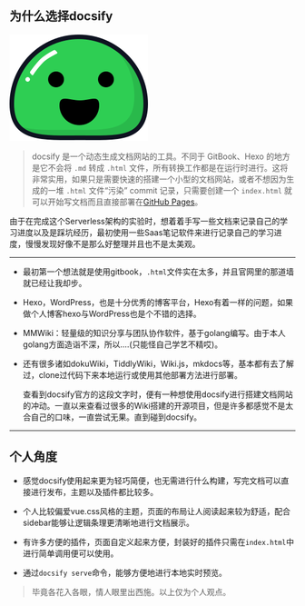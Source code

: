 ## 为什么选择docsify

![docsify](_icon/icon2.svg)

>docsify 是一个动态生成文档网站的工具。不同于 GitBook、Hexo 的地方是它不会将 `.md` 转成 `.html` 文件，所有转换工作都是在运行时进行。这将非常实用，如果只是需要快速的搭建一个小型的文档网站，或者不想因为生成的一堆 `.html` 文件“污染” commit 记录，只需要创建一个 `index.html` 就可以开始写文档而且直接部署在[GitHub Pages](https://links.jianshu.com/go?to=https%3A%2F%2Fdocsify.js.org%2F%23%2Fzh-cn%2Fdeploy)。

由于在完成这个Serverless架构的实验时，想着着手写一些文档来记录自己的学习进度以及是踩坑经历，最初使用一些Saas笔记软件来进行记录自己的学习进度，慢慢发现好像不是那么好整理并且也不是太美观。

---



- 最初第一个想法就是使用gitbook，`.html`文件实在太多，并且官网里的那道墙就已经让我却步。

- Hexo，WordPress，也是十分优秀的博客平台，Hexo有着一样的问题，如果做个人博客hexo与WordPress也是个不错的选择。

- MMWiki：轻量级的知识分享与团队协作软件，基于golang编写。由于本人golang方面造诣不深，所以....(只能怪自己学艺不精哎)。

- 还有很多诸如dokuWiki，TiddlyWiki，Wiki.js，mkdocs等，基本都有去了解过，clone过代码下来本地运行或使用其他部署方法进行部署。

  查看到docsify官方的这段文字时，便有一种想使用docsify进行搭建文档网站的冲动。一直以来查看过很多的Wiki搭建的开源项目，但是许多都感觉不是太合自己的口味，一直尝试无果。直到碰到docsify。

---

## 个人角度

- 感觉docsify使用起来更为轻巧简便，也无需进行什么构建，写完文档可以直接进行发布，主题以及插件都比较多。

- 个人比较偏爱vue.css风格的主题，页面的布局让人阅读起来较为舒适，配合sidebar能够让逻辑条理更清晰地进行文档展示。

- 有许多方便的插件，页面自定义起来方便，封装好的插件只需在`index.html`中进行简单调用便可以使用。

- 通过`docsify serve`命令，能够方便地进行本地实时预览。

> 毕竟各花入各眼，情人眼里出西施。以上仅为个人观点。




